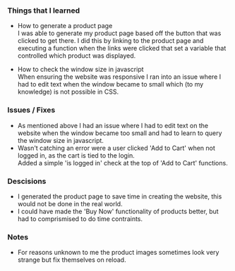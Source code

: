 ### Things that I learned
 - How to generate a product page  
 I was able to generate my product page based off the button that was clicked to get there. I did this by linking to the product page and executing a function when the links were clicked that set a variable that controlled which product was displayed.  

 - How to check the window size in javascript  
 When ensuring the website was responsive I ran into an issue where I had to edit text when the window became to small which (to my knowledge) is not possible in CSS.

### Issues / Fixes
 - As mentioned above I had an issue where I had to edit text on the website when the window became too small and had to learn to query the window size in javascript.
 - Wasn't catching an error were a user clicked 'Add to Cart' when not logged in, as the cart is tied to the login.  
 Added a simple 'is logged in' check at the top of 'Add to Cart' functions.

### Descisions
 - I generated the product page to save time in creating the website, this would not be done in the real world.
 - I could have made the 'Buy Now' functionality of products better, but had to comprismised to do time contraints.

### Notes
 - For reasons unknown to me the product images sometimes look very strange but fix themselves on reload.